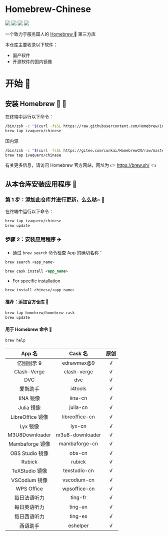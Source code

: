 <div>
  <div align="left">
    <h1 align="left">Homebrew-Chinese</h1>
    <p>
      <a>
        <img
          src="https://img.shields.io/github/workflow/status/ivaquero/homebrew-chinese/CI.svg"
        />
      </a>
      <a>
        <img
          src="https://img.shields.io/github/languages/code-size/ivaquero/homebrew-chinese.svg"
        />
      </a>
      <a>
        <img
          src="https://img.shields.io/github/repo-size/ivaquero/homebrew-chinese.svg"
        />
      </a>
      <a>
        <img
          src="https://img.shields.io/github/license/ivaquero/homebrew-chinese"
        />
      </a>
    </p>
  </div>

  <p></p>

  <div>
    <p>
      一个致力于服务国人的
      <a href="https://github.com/Homebrew/brew"> Homebrew </a> 🍺 第三方库
    </p>
  </div>
</div>

本仓库主要收录以下软件：

- 国产软件
- 开源软件的国内镜像

# 开始 🏃

## 安装 Homebrew 🍺 🚴

在终端中运行以下命令：

```bash
/bin/zsh -c "$(curl -fsSL https://raw.githubusercontent.com/Homebrew/install/master/install.sh)"
brew tap ivaquero/chinese
```

国内源

```bash
/bin/zsh -c "$(curl -fsSL https://gitee.com/cunkai/HomebrewCN/raw/master/Homebrew.sh)"
brew tap ivaquero/chinese
```

有关更多信息，请访问 Homebrew 官方网站，网址为 👉 https://brew.sh/ 👈

## 从本仓库安装应用程序 🚅

### 第 1 步：添加此仓库并进行更新，么么哒~ 💋

在终端中运行以下命令：

```bash
brew tap ivaquero/chinese
brew update
```

### 步骤 2：安装应用程序 ✈️

- 通过 `brew search` 命令检查 App 的确切名称：

```bash
brew search <app_name>
```

```markdown
brew cask install <app_name>
```

- For specific installation

```bash
brew install chinese/<app_name>
```

#### 推荐：添加官方仓库 🚀

```bash
brew tap homebrew/homebrew-cask
brew update
```

#### 用于 Homebrew 命令 📖

```bash
brew help
```

|      App 名      |     Cask 名     | 原创 |
| :--------------: | :-------------: | :--: |
|    亿图图示 9    |   edrawmax@9    |  √   |
|   Clash-Verge    |   clash-verge   |  √   |
|       DVC        |       dvc       |  √   |
|     爱斯助手     |     i4tools     |  √   |
|    IINA 镜像     |     iina-cn     |  √   |
|    Julia 镜像    |    julia-cn     |  √   |
| LibreOffice 镜像 | libreoffice-cn  |  √   |
|     Lyx 镜像     |     lyx-cn      |  √   |
|  M3U8Downloader  | m3u8-downloader |  √   |
| Mambaforge 镜像  |  mambaforge-cn  |  √   |
| OBS Studio 镜像  |     obs-cn      |  √   |
|      Rubick      |     rubick      |  √   |
|  TeXStudio 镜像  |  texstudio-cn   |  √   |
|  VSCodium 镜像   |   vscodium-cn   |  √   |
|    WPS Office    |  wpsoffice-cn   |  √   |
|   每日法语听力   |     ting-fr     |  √   |
|   每日英语听力   |     ting-en     |  √   |
|   每日西语听力   |     ting-es     |  √   |
|     西语助手     |    eshelper     |  √   |

